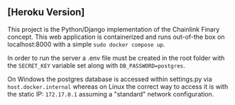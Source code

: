 ## [Heroku Version]
This project is the Python/Django implementation of the Chainlink Finary concept. This web application is containerized and runs out-of-the box on localhost:8000 with a simple `sudo docker compose up`.

In order to run the server a .env file must be created in the root folder with the `SECRET_KEY` variable set along with `DB_PASSWORD=postgres`.

On Windows the postgres database is accessed within settings.py via `host.docker.internal` whereas on Linux the correct way to access it is with the static IP: `172.17.0.1` assuming a "standard" network configuration.
